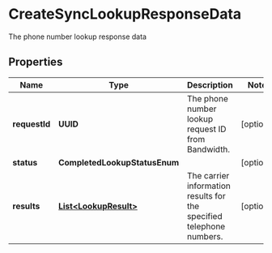 

# CreateSyncLookupResponseData

The phone number lookup response data

## Properties

| Name | Type | Description | Notes |
|------------ | ------------- | ------------- | -------------|
|**requestId** | **UUID** | The phone number lookup request ID from Bandwidth. |  [optional] |
|**status** | **CompletedLookupStatusEnum** |  |  [optional] |
|**results** | [**List&lt;LookupResult&gt;**](LookupResult.md) | The carrier information results for the specified telephone numbers. |  [optional] |



